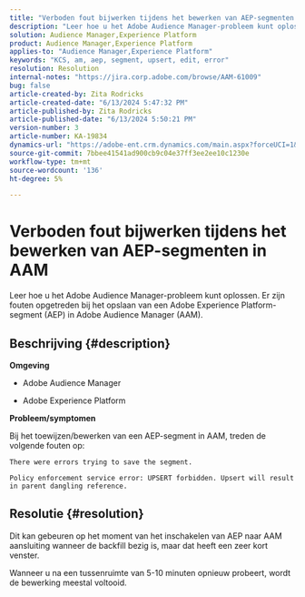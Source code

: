 ```yaml
---
title: "Verboden fout bijwerken tijdens het bewerken van AEP-segmenten in AAM"
description: "Leer hoe u het Adobe Audience Manager-probleem kunt oplossen. Er zijn fouten opgetreden bij het opslaan van een AEP-segment in AAM."
solution: Audience Manager,Experience Platform
product: Audience Manager,Experience Platform
applies-to: "Audience Manager,Experience Platform"
keywords: "KCS, am, aep, segment, upsert, edit, error"
resolution: Resolution
internal-notes: "https://jira.corp.adobe.com/browse/AAM-61009"
bug: false
article-created-by: Zita Rodricks
article-created-date: "6/13/2024 5:47:32 PM"
article-published-by: Zita Rodricks
article-published-date: "6/13/2024 5:50:21 PM"
version-number: 3
article-number: KA-19834
dynamics-url: "https://adobe-ent.crm.dynamics.com/main.aspx?forceUCI=1&pagetype=entityrecord&etn=knowledgearticle&id=4e384dff-ac29-ef11-840a-002248084fbb"
source-git-commit: 7bbee41541ad900cb9c04e37ff3ee2ee10c1230e
workflow-type: tm+mt
source-wordcount: '136'
ht-degree: 5%

---
```


# Verboden fout bijwerken tijdens het bewerken van AEP-segmenten in AAM


Leer hoe u het Adobe Audience Manager-probleem kunt oplossen. Er zijn fouten opgetreden bij het opslaan van een Adobe Experience Platform-segment (AEP) in Adobe Audience Manager (AAM).

## Beschrijving {#description}


<b>Omgeving</b>

- Adobe Audience Manager

- Adobe Experience Platform

<b>Probleem/symptomen</b>

Bij het toewijzen/bewerken van een AEP-segment in AAM, treden de volgende fouten op:

`There were errors trying to save the segment.`


```
Policy enforcement service error: UPSERT forbidden. Upsert will result in parent dangling reference.
```



## Resolutie {#resolution}


Dit kan gebeuren op het moment van het inschakelen van AEP naar AAM aansluiting wanneer de backfill bezig is, maar dat heeft een zeer kort venster.

Wanneer u na een tussenruimte van 5-10 minuten opnieuw probeert, wordt de bewerking meestal voltooid.
